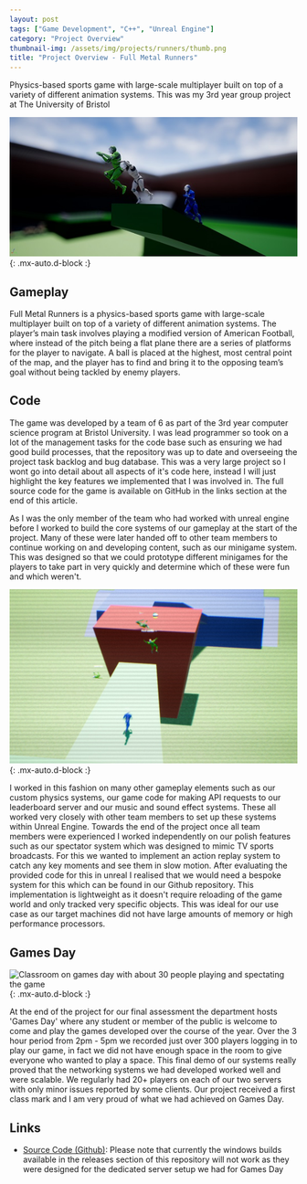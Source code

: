 ```yaml
---
layout: post
tags: ["Game Development", "C++", "Unreal Engine"]
category: "Project Overview"
thumbnail-img: /assets/img/projects/runners/thumb.png
title: "Project Overview - Full Metal Runners"
---
```


Physics-based sports game with large-scale multiplayer built on top of a variety of different animation systems. This was my 3rd year group project at The University of Bristol

![Runners tackling inside the arena](/assets/img/projects/runners/screenshot1.jpg){: .mx-auto.d-block :}

## Gameplay

Full Metal Runners is a physics-based sports game with large-scale multiplayer built on top of a variety of different animation systems. The player’s main task involves playing a modified version of American Football, where instead of the pitch being a flat plane there are a series of platforms for the player to navigate. A ball is placed at the highest, most central point of the map, and the player has to find and bring it to the opposing team’s goal without being tackled by enemy players.

## Code

The game was developed by a team of 6 as part of the 3rd year computer science program at Bristol University. I was lead programmer so took on a lot of the management tasks for the code base such as ensuring we had good build processes, that the repository was up to date and overseeing the project task backlog and bug database. This was a very large project so I wont go into detail about all aspects of it's code here, instead I will just highlight the key features we implemented that I was involved in. The full source code for the game is available on GitHub in the links section at the end of this article.

As I was the only member of the team who had worked with unreal engine before I worked to build the core systems of our gameplay at the start of the project. Many of these were later handed off to other team members to continue working on and developing content, such as our minigame system. This was designed so that we could prototype different minigames for the players to take part in very quickly and determine which of these were fun and which weren't.

![Spectator mode tracking the action with TV camera effects applied](/assets/img/projects/runners/screenshot2.jpg){: .mx-auto.d-block :}

I worked in this fashion on many other gameplay elements such as our custom physics systems, our game code for making API requests to our leaderboard server and our music and sound effect systems. These all worked very closely with other team members to set up these systems within Unreal Engine. Towards the end of the project once all team members were experienced I worked independently on our polish features such as our spectator system which was designed to mimic TV sports broadcasts. For this we wanted to implement an action replay system to catch any key moments and see them in slow motion. After evaluating the provided code for this in unreal I realised that we would need a bespoke system for this which can be found in our Github repository. This implementation is lightweight as it doesn't require reloading of the game world and only tracked very specific objects. This was ideal for our use case as our target machines did not have large amounts of memory or high performance processors.

## Games Day

![Classroom on games day with about 30 people playing and spectating the game](/assets/img/projects/runners/gamesday.jpg){: .mx-auto.d-block :}

At the end of the project for our final assessment the department hosts 'Games Day' where any student or member of the public is welcome to come and play the games developed over the course of the year. Over the 3 hour period from 2pm - 5pm we recorded just over 300 players logging in to play our game, in fact we did not have enough space in the room to give everyone who wanted to play a space. This final demo of our systems really proved that the networking systems we had developed worked well and were scalable. We regularly had 20+ players on each of our two servers with only minor issues reported by some clients. Our project received a first class mark and I am very proud of what we had achieved on Games Day.

## Links

*   [Source Code (Github)](https://github.com/Nick-Pearson/ParkourGame): Please note that currently the windows builds available in the releases section of this repository will not work as they were designed for the dedicated server setup we had for Games Day
